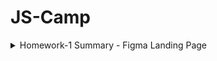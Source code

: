 # JS-Camp  
  <details>
<summary>Homework-1 Summary - Figma Landing Page</summary>
 
 This repository contains the homework assignment for creating a landing page based on a Figma design. The implementation of this project relied solely on HTML and CSS. No frameworks or libraries were used to keep the focus on understanding and applying core web development concepts.
  
![Опис](src/images/img-readme/photo1.jpg)
![Опис](src/images/img-readme/photo2.jpg)
![Опис](src/images/img-readme/photo3.jpg)
![Опис](src/images/img-readme/photo4.jpg)
![Опис](src/images/img-readme/photo5.jpg)
![Опис](src/images/img-readme/photo6.jpg)

[DEMO](https://martthaa.github.io/JS-Camp/)
</details>
